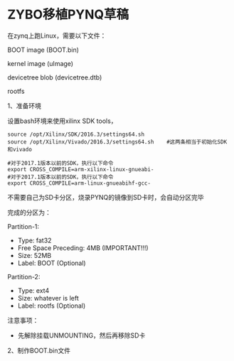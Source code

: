# ZYBO移植PYNQ草稿

在zynq上跑Linux，需要以下文件：

BOOT image (BOOT.bin)

kernel image (uImage)

devicetree blob (devicetree.dtb)

rootfs

1、准备环境

设置bash环境来使用xilinx SDK tools，

```
source /opt/Xilinx/SDK/2016.3/settings64.sh
source /opt/Xilinx/Vivado/2016.3/settings64.sh    #这两条相当于初始化SDK和vivado

#对于2017.1版本以前的SDK，执行以下命令
export CROSS_COMPILE=arm-xilinx-linux-gnueabi-
#对于2017.1版本以前的SDK，执行以下命令
export CROSS_COMPILE=arm-linux-gnueabihf-gcc-

```

不需要自己为SD卡分区，烧录PYNQ的镜像到SD卡时，会自动分区完毕

完成的分区为：

Partition-1:

- Type: fat32
- Free Space Preceding: 4MB (IMPORTANT!!!)
- Size: 52MB
- Label: BOOT (Optional)

Partition-2:

- Type: ext4
- Size: whatever is left
- Label: rootfs (Optional)

注意事项：

- 先解除挂载UNMOUNTING，然后再移除SD卡

2、制作BOOT.bin文件











